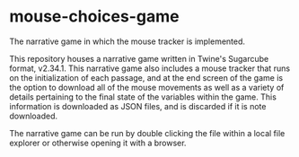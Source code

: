 # mouse-choices-game
The narrative game in which the mouse tracker is implemented.

This repository houses a narrative game written in Twine's Sugarcube format, v2.34.1. This narrative game
also includes a mouse tracker that runs on the initialization of each passage, and at the end screen of
the game is the option to download all of the mouse movements as well as a variety of details pertaining
to the final state of the variables within the game. This information is downloaded as JSON files, and is
discarded if it is note downloaded.

The narrative game can be run by double clicking the file within a local file explorer or otherwise opening
it with a browser.
